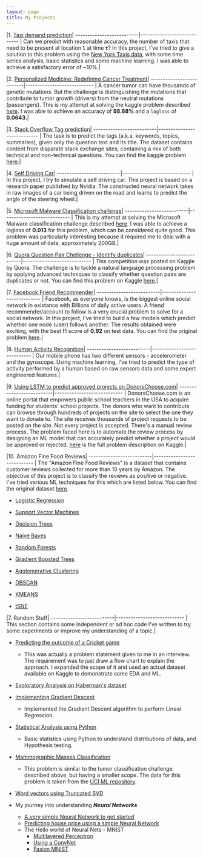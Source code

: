 ```yaml
---
layout: page
title: My Projects
---
```


|1. [Taxi demand prediction](../project_files/case_study_2.html)|
--------------------------|----------------------------
| Can we predict with reasonable accuracy, the number of taxis that need to be present at location **`l`** at time **`t`**? In this project, I've tried to give a solution to this problem using the [New York Taxis data](http://www.nyc.gov/html/tlc/html/about/trip_record_data.shtml), with some time series analysis, basic statistics and some machine learning. I was able to achieve a satisfactory error of ~10%.|

|2. [Personalized Medicine: Redefining Cancer Treatment](../project_files/case_study_1.html)|
--------------------------|----------------------------
| A cancer tumor can have thousands of genetic mutations. But the challenge is distinguishing the mutations that contribute to tumor growth (drivers) from the neutral mutations (passengers). This is my attempt at solving the kaggle problem described [here](https://www.kaggle.com/c/msk-redefining-cancer-treatment/). I was able to achieve an accuracy of **98.68%** and a `logloss` of **0.0643.**|

|3. [Stack Overflow Tag prediction](../project_files/sotp.html)|
--------------------------|----------------------------
| The task is to predict the tags (a.k.a. keywords, topics, summaries), given only the question text and its title. The dataset contains content from disparate stack exchange sites, containing a mix of both technical and non-technical questions. You can find the kaggle problem [here](https://www.kaggle.com/c/facebook-recruiting-iii-keyword-extraction).|

|4. [Self Driving Car](../project_files/self_driving_car.html)|
--------------------------|----------------------------
| In this project, I try to simulate a self driving car. This project is based on a research paper published by Nvidia. The constructed neural network takes in raw images of a car being driven on the road and learns to predict the angle of the steering wheel.|



|5. [Microsoft Malware Classification challenge](../project_files/malware_detection.html)|
--------------------------|----------------------------
| This is my attempt at solving the Microsoft Malware classification challenge described [here](https://www.kaggle.com/c/microsoft-malware-prediction). I was able to achieve a logloss of **0.013** for this problem, which can be considered quite good. This problem was particularly interesting because it required me to deal with a huge amount of data, approximately 200GB.|

|6. [Quora Question Pair Chellenge - Identify duplicates](../project_files/quora_question_pair.html)|
--------------------------|----------------------------
| This competition was posted on Kaggle by Quora. The challenge is to tackle a natural language processing problem by applying advanced techniques to classify whether question pairs are duplicates or not. You can find this problem on Kaggle [here](https://www.kaggle.com/c/quora-question-pairs).|

|7. [Facebook Friend Recommender](../project_files/FB_Friend_Recommender.html)|
--------------------------|----------------------------
| Facebook, as everyone knows, is the biggest online social network in existance with Billions of daily active users. A friend recommender/account to follow is a very crucial problem to solve for a social network. In this project, I've tried to build a few models which predict whether one node (user) follows another. The results obtained were exciting, with the best f1 score of **0.92** on test data. You can find the original problem [here](https://www.kaggle.com/c/FacebookRecruiting/overview).|

|8. [Human Activity Recognition](../project_files/Human_Activity_Recognition.html)|
--------------------------|----------------------------
| Our mobile phone has two different sensors - accelerometer and the gyroscope. Using machine learning, I've tried to predict the type of activity performed by a human based on raw sensors data and some expert engineered features.|

|9. [Using LSTM to predict approved projects on DonorsChoose.com](../project_files/donors_choose_LSTM.html)|
--------------------------|----------------------------
| DonorsChoose.com is an online portal that empowers public school teachers in the USA to acquire funding for students' school projects. The donors who want to contribute can browse through hundreds of projects on the site to select the one they want to donate to. The site receives thousands of project requests to be posted on the site. Not every project is accepted. There's a manual review process. The problem faced here is to automate the review process by designing an ML model that can accurately predict whether a project would be approved or rejected.  [here](https://www.kaggle.com/donorschoose/io) is the full problem description on Kaggle.|

|10. Amazon Fine Food Reviews|
--------------------------|----------------------------
|  The "Amazon Fine Food Reviews" is a dataset that contains customer reviews collected for more than 10 years by Amazon. The objective of this project is to classify the reviews as positive or negative. I've tried various ML techniques for this which are listed below. You can find the original dataset [here](https://www.kaggle.com/snap/amazon-fine-food-review).

* [Logistic Regression](../project_files/afr_lr.html)

* [Support Vector Machines](../project_files/afr_svm.html)

* [Decision Trees](../project_files/afr_dt.html)

* [Naive Bayes](../project_files/nb.html)

* [Random Forests](../project_files/afr_rf.html)

* [Gradient Boosted Trees](../project_files/afr_gbdt.html)

* [Agglomerative Clustering](../project_files/afr_agg.html)

* [DBSCAN](../project_files/afr_dbscan.html)

* [KMEANS](../project_files/afr_kmeans.html)

* [tSNE](../project_files/afr_tsne.html)



|7. Random Stuff|
--------------------------|----------------------------
| This section contains some independent or ad hoc code I've written to try some experiments or improve my understanding of a topic.|

* [Predicting the outcome of a Cricket game](../project_files/Cricket.html)
	- This was actually a problem statement given to me in an interview. The requirement was to just draw a flow chart to explain the approach. I expanded the scope of it and used an actual dataset available on Kaggle to demonstrate some EDA and ML.

* [Exploratory Analysis on Haberman's dataset](../project_files/hb.html)

* [Implementing Gradient Descent](../project_files/gd_1.html)
	- Implemented the Gradient Descent algorithm to perform Linear Regression.

* [Statistical Analysis using Python](../project_files/statistics.html)
	- Basic statistics using Python to understand distributions of data, and Hypothesis testing.

* [Mammographic Masses Classification](../project_files/mammographic_masses_classification.html)
	- This problem is similar to the tumor classification challenge described above, but having a smaller scope. The data for this problem is taken from the [UCI ML repository](http://archive.ics.uci.edu/ml/datasets/mammographic+mass).

* [Word vectors using Truncated SVD](../project_files/random/Word_Vectors_using_Truncated_SVD.html)

* My journey into understanding **_Neural Networks_**
	- [A very simple Neural Network to get started](../project_files/dl/simplest_nn.html)
	- [Predicting house price using a simple Neural Network](../project_files/dl/house_price.html)
	- The Hello world of Neural Nets - MNIST
		- [Multilayered Perceptron](../project_files/dl/mnist.html)
		- [Using a ConvNet](../project_files/dl/mnist_cnn.html)
		- [Fasion MNIST](../project_files/dl/fasion_mnist.html)




